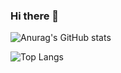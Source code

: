 ### Hi there 👋

  
  
![Anurag's GitHub stats](https://github-readme-stats.vercel.app/api?username=KH54&show_icons=true&theme=tokyonight&card_width=300)
  
![Top Langs](https://github-readme-stats.vercel.app/api/top-langs/?username=KH54&layout=compact&theme=tokyonight&card_width=300)



<!--
**KH54/KH54** is a ✨ _special_ ✨ repository because its `README.md` (this file) appears on your GitHub profile.

Here are some ideas to get you started:

- 🔭 I’m currently working on ...
- 🌱 I’m currently learning ...
- 👯 I’m looking to collaborate on ...
- 🤔 I’m looking for help with ...
- 💬 Ask me about ...
- 📫 How to reach me: ...
- 😄 Pronouns: ...
- ⚡ Fun fact: ...

-->
